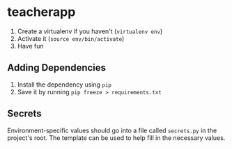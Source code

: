 teacherapp
==========

1. Create a virtualenv if you haven't (`virtualenv env`)
2. Activate it (`source env/bin/activate`)
3. Have fun

Adding Dependencies
-------------------

1. Install the dependency using `pip`
2. Save it by running `pip freeze > requirements.txt`

Secrets
-------

Environment-specific values should go into a file called `secrets.py` in the project's root. The template can be used to help fill in the necessary values.
